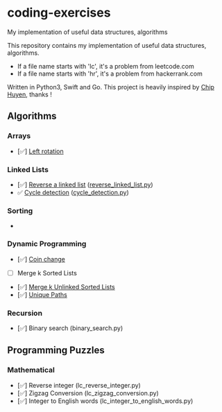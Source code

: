 # coding-exercises
My implementation of useful data structures, algorithms

This repository contains my implementation of useful data structures, algorithms.

- If a file name starts with 'lc', it's a problem from leetcode.com
- If a file name starts with 'hr', it's a problem from hackerrank.com

Written in Python3, Swift and Go. This project is heavily inspired by [Chip Huyen](https://github.com/chiphuyen), thanks !



Algorithms
----------

### Arrays

- [:white_check_mark:] [Left rotation](https://www.hackerrank.com/challenges/ctci-array-left-rotation)


### Linked Lists

- [:white_check_mark:] [Reverse a linked list](https://www.hackerrank.com/challenges/reverse-a-linked-list/problem) ([reverse_linked_list.py](https://github.com/yuynwa/coding-exercises/blob/master/linked_lists/reverse_linked_list.py))
- :white_check_mark: [Cycle detection](https://www.hackerrank.com/challenges/detect-whether-a-linked-list-contains-a-cycle/problem) ([cycle_detection.py](https://github.com/yuynwa/coding-exercises/blob/master/linked_lists/cycle_detection.py))



### Sorting

- 

### Dynamic Programming

- [:white_check_mark:] [Coin change](https://github.com/yuynwa/coding-exercises/blob/master/dynamic_programming/coin_change.py)
- [ ] Merge k Sorted Lists
- [:white_check_mark:] [Merge k Unlinked Sorted Lists](https://github.com/yuynwa/coding-exercises/blob/master/merge_k_unlinked_sorted_lists.py)
- [:white_check_mark:] [Unique Paths](https://github.com/yuynwa/coding-exercises/blob/master/dynamic_programming/lc_unique_paths.py)




### Recursion

- [:white_check_mark:] Binary search (binary_search.py)


Programming Puzzles
-------------------

### Mathematical

- [:white_check_mark:] Reverse integer (lc_reverse_integer.py)
- [:white_check_mark:] Zigzag Conversion (lc_zigzag_conversion.py)
- [:white_check_mark:] Integer to English words (lc_integer_to_english_words.py)

